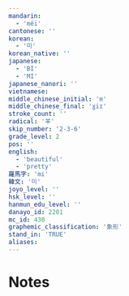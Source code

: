 ```yaml
---
mandarin:
  - 'měi'
cantonese: ''
korean:
  - '미'
korean_native: ''
japanese:
  - 'BI'
  - 'MI'
japanese_nanori: ''
vietnamese:
middle_chinese_initial: 'm'
middle_chinese_final: 'ɣiɪ'
stroke_count: ''
radical: '羊'
skip_number: '2-3-6'
grade_level: 2
pos: ''
english:
  - 'beautiful'
  - 'pretty'
羅馬字: 'mi'
韓文: '미'
joyo_level: ''
hsk_level: ''
hanmun_edu_level: ''
danayo_id: 2201
mc_id: 430
graphemic_classification: '象形'
stand_in: 'TRUE'
aliases:
---
```


# Notes
